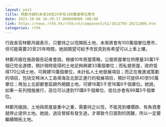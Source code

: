 ```yaml
---
layout: post
title: 林鄭月娥料未來20至25年有100萬個單位應市
date: 2021-10-06 16:39:17.000000000 +08:00
link: https://news.rthk.hk/rthk/ch/component/k2/1613795-20211006.htm
categories: rthk
---
```


行政長官林鄭月娥表示，只要持之以恆開拓土地，未來將會有100萬個單位應市，但可能需要20至25年時間，她說期望可給予市民見到有希望可以上車上樓。

林鄭月娥在施政報告記者會說，根據10年房屋策略，公營房屋單位供應量30萬1千個已完全達標，預計現時覓得的土地足夠興建33萬個單位；而私營房屋，政府覓得170公頃土地，可興建10萬個單位，未計私人土地發展項目；而正在推進或策劃的項目，包括交椅洲人工島填海及北部正進行的發展項目，預計可提供40至50萬單位；再加上北部都會區額外開闢土地，可建16萬5千至18萬6千個單位。她說，如果一系列措施推行，高位可以達到111萬6千個單位、低位亦會有99萬5千個單位。

林鄭月娥說，土地與房屋是重中之重，需要持之以恆，不能見到樓價跌、有負資產就停止提供土地。她說，過往曾經有發生過，才導致今日面對的困難，所以一定要繼續開拓土地。
